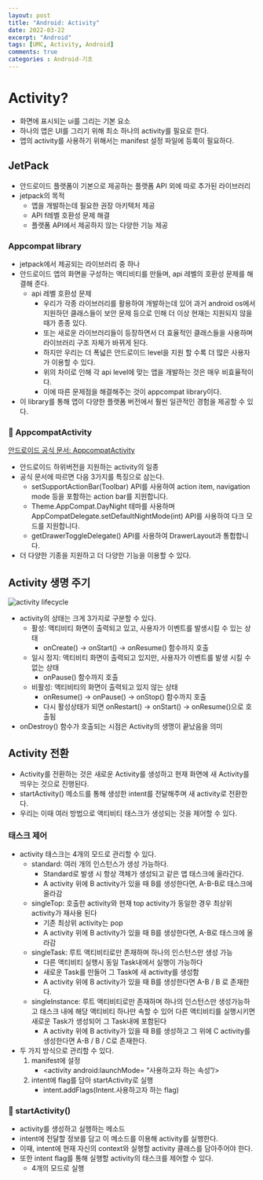 ```yaml
---
layout: post
title: "Android: Activity"
date: 2022-03-22
excerpt: "Android"
tags: [UMC, Activity, Android]
comments: true
categories : Android-기초
---
```


# Activity?
- 화면에 표시되는 ui를 그리는 기본 요소
- 하나의 앱은 UI를 그리기 위해 최소 하나의 activity를 필요로 한다.
- 앱의 activity를 사용하기 위해서는 manifest 설정 파일에 등록이 필요하다.

## JetPack
- 안드로이드 플랫폼이 기본으로 제공하는 플랫폼 API 외에 따로 추가된 라이브러리
- jetpack의 목적
    - 앱을 개발하는데 필요한 권장 아키텍처 제공
    - API f레벨 호환성 문제 해결
    - 플랫폼 API에서 제공하지 않는 다양한 기능 제공

### Appcompat library
- jetpack에서 제공되는 라이브러리 중 하나
- 안드로이드 앱의 화면을 구성하는 액티비티를 만들며, api 레벨의 호환성 문제를 해결해 준다.
    - api 레벨 호환성 문제
        - 우리가 각종 라이브러리를 활용하여 개발하는데 있어 과거 android os에서 지원하던 클래스들이 보안 문제 등으로 인해 더 이상 현재는 지원되지 않을 때가 종종 있다.
        - 또는 새로운 라이브러리들이 등장하면서 더 효율적인 클래스들을 사용하며 라이브러리 구조 자체가 바뀌게 된다.
        - 하지만 우리는 더 폭넓은 안드로이드 level을 지원 할 수록 더 많은 사용자가 이용할 수 있다.
        - 위의 차이로 인해 각 api level에 맞는 앱을 개발하는 것은 매우 비효율적이다.
        - 이에 따른 문제점을 해결해주는 것이 appcompat library이다.
- 이 library를 통해 앱이 다양한 플랫폼 버전에서 훨씬 일관적인 경험을 제공할 수 있다.

### 🎯 AppcompatActivity
[안드로이드 공식 문서: AppcompatActivity](https://developer.android.com/reference/androidx/appcompat/app/AppCompatActivity)
- 안드로이드 하위버전을 지원하는 activity의 일종
- 공식 문서에 따르면 다음 3가지를 특징으로 삼는다.
    - setSupportActionBar(Toolbar) API를 사용하여 action item, navigation mode 등을 포함하는 action bar를 지원합니다.
    - Theme.AppCompat.DayNight 테마를 사용하며 AppCompatDelegate.setDefaultNightMode(int) API를 사용하여 다크 모드를 지원합니다.
    - getDrawerToggleDelegate() API를 사용하여 DrawerLayout과 통합합니다.
- 더 다양한 기종을 지원하고 더 다양한 기능을 이용할 수 있다.

## Activity 생명 주기
![activity lifecycle](https://developer.android.com/guide/components/images/activity_lifecycle.png?hl=ko)
- activity의 상태는 크게 3가지로 구분할 수 있다.
    - 활성: 액티비티 화면이 출력되고 있고, 사용자가 이벤트를 발생시킬 수 있는 상태
        - onCreate() -> onStart() -> onResume() 함수까지 호출 
    - 일시 정지: 액티비티 화면이 출력되고 있지만, 사용자가 이벤트를 발생 시킬 수 없는 상태
        - onPause() 함수까지 호출 
    - 비활성: 액티비티의 화면이 출력되고 있지 않는 상태
        - onResume() -> onPause() -> onStop() 함수까지 호출 
        - 다시 활성상태가 되면 onRestart() -> onStart() -> onResume()으로 호출됨
- onDestroy() 함수가 호출되는 시점은 Activity의 생명이 끝났음을 의미

## Activity 전환
- Activity를 전환하는 것은 새로운 Activity를 생성하고 현재 화면에 새 Activity를 띄우는 것으로 진행된다.
- startActivity() 메소드를 통해 생성한 intent를 전달해주며 새 activity로 전환한다.
- 우리는 이때 여러 방법으로 액티비티 태스크가 생성되는 것을 제어할 수 있다.

### 태스크 제어
- activity 태스크는 4개의 모드로 관리할 수 있다.
    - standard: 여러 개의 인스턴스가 생성 가능하다.
        - Standard로 발생 시 항상 객체가 생성되고 같은 앱 태스크에 올라간다.
        - A activity 위에 B activity가 있을 때 B를 생성한다면, A-B-B로 태스크에 올라감
    - singleTop: 호출한 activity와 현재 top activity가 동일한 경우 최상위 activity가 재사용 된다
        - 기존 최상위 activity는 pop
        - A activity 위에 B activity가 있을 때 B를 생성한다면, A-B로 태스크에 올라감
    - singleTask: 루트 액티비티로만 존재하며 하나의 인스턴스만 생성 가능
        - 다른 액티비티 실행시 동일 Task내에서 실행이 가능하다
        - 새로운 Task를 만들어 그 Task에 새 activity를 생성함
        - A activity 위에 B activity가 있을 때 B를 생성한다면 A-B / B 로 존재한다.
    - singleInstance: 루트 액티비티로만 존재하며 하나의 인스턴스만 생성가능하고 태스크 내에 해당
    액티비티 하나만 속할 수 있어 다른 액티비티를 실행시키면 새로운 Task가 생성되어 그 Task내에 포함된다
        - A activity 위에 B activity가 있을 때 B를 생성하고 그 위에 C activity를 생성한다면 A-B / B / C로 존재한다.
- 두 가지 방식으로 관리할 수 있다.
    1. manifest에 설정
        - <activity android:launchMode= “사용하고자 하는 속성”/>
    2. intent에 flag를 담아 startActivity로 실행
        - intent.addFlags(Intent.사용하고자 하는 flag)

### 🎯 startActivity()
- activity를 생성하고 실행하는 메소드
- intent에 전달할 정보를 담고 이 메소드를 이용해 activity를 실행한다.
- 이때, intent에 현재 자신의 context와 실행할 activity 클래스를 담아주어야 한다.
- 또한 intent flag를 통해 실행할 activity의 태스크를 제어할 수 있다.
    - 4개의 모드로 실행
